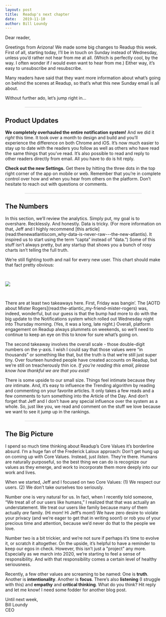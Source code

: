 ```yaml
---
layout: post
title:  Readup's next chapter
date:   2019-11-10
author: Bill Loundy
---
```

<p>
	Dear reader,
</p>
<p>
	Greetings from Arizona! We made some big changes to Readup this week. First of all, starting today, I’ll be in touch on Sunday instead of Wednesday, unless you’d rather not hear from me at all. (Which is perfectly cool, by the way. I often wonder if <em>I</em> would even want to hear from me.) Either way, it’s easy to unsubscribe and resubscribe.
</p>
<p>
	Many readers have said that they want more information about what’s going on behind the scenes at Readup, so that’s what this new Sunday email is all about.
</p>
<p>
	Without further ado, let’s jump right in… 
</p>
<div style="width:75%;margin:1.5em auto;border-bottom:1px solid #ccc;"></div>
<h2>
	Product Updates
</h2>
<p>
	<strong>We completely overhauled the entire notification system!</strong> And we did it <em>right</em> this time. It took over a month to design and build and you’ll experience the difference on both Chrome and iOS. It’s now much easier to stay up to date with the readers you follow as well as others who have read the same things that you’ve read. It’s also possible to read and reply to other readers directly from email. All you have to do is hit reply.
</p>
<p>
	<strong>Check out the new Settings.</strong> Get there by hitting the three dots in the top right corner of the app on mobile or web. Remember that you’re in complete control over how and when you hear from others on the platform. Don’t hesitate to reach out with questions or comments. 
</p>
<div style="width:75%;margin:1.5em auto;border-bottom:1px solid #ccc;"></div>
<h2>
	The Numbers
</h2>
<p>
	In this section, we’ll review the analytics. Simply put, my goal is to overshare. Recklessly. And honestly. Data is tricky. (For more information on that, Jeff and I highly recommend [this article](read:thenewatlantiscom_why-data-is-never-raw---the-new-atlantis). It inspired us to start using the term “capta” instead of “data.”) Some of this stuff isn’t always pretty, but any startup that shows you a bunch of rosy charts isn’t telling the full truth.
</p>
<p>
	We’re still fighting tooth and nail for every new user. This chart should make that fact pretty obvious: 
</p>
<br>
<p>
	<img src="https://blog.readup.com/pics/total_actives.png" style="max-width:100%">
</p>
<br>
<p>
	There are at least two takeaways here. First, Friday was bangin’. The [AOTD about Mister Rogers](read:the-atlantic_my-friend-mister-rogers) was, indeed, wonderful, but our guess is that the bump had more to do with the big update to the Notifications system which rolled out Wednesday night into Thursday morning. (Yes, it was a long, late night.) Overall, platform engagement on Readup always plummets on weekends, so we’ll need to continue to keep an eye on this to know for sure what’s going on.
</p>
<p>
	The second takeaway involves the overall scale - those double-digit numbers on the y-axis. I wish I could say that those values were “in thousands” or something like that, but the truth is that we’re still just super tiny. Over fourteen hundred people have created accounts on Readup, but we’re still on treacherously thin ice. <em>If you’re reading this email, please know how thankful we are that you exist!</em>
</p>
<p>
	There is some upside to our small size. Things feel intimate because they <em>are</em> intimate. And, it’s easy to influence the Trending algorithm by reading and commenting on your favorite articles. It only takes a few reads and a few comments to turn something into the Article of the Day. And don’t forget that Jeff and I don’t have any special influence over the system as a whole. So, just like you, we read and comment on the stuff we love because we want to see it jump up in the rankings.
</p>
<div style="width:75%;margin:1.5em auto;border-bottom:1px solid #ccc;"></div>
<h2>
	The Big Picture
</h2>
<p>
	I spend so much time thinking about Readup’s Core Values it’s borderline absurd. I’m a huge fan of the Frederick Laloux approach: Don’t get hung up on coming up with Core Values. Instead, just <em>listen</em>. They’re there. Humans are naturally purposeful, so the best thing we can do is recognize our values as they emerge, and work to incorporate them more deeply into our work and lives.  
</p>
<p>
	When we started, Jeff and I focused on two Core Values: (1) We respect our users. (2) We don’t take ourselves too seriously.
</p>
<p>
	Number one is very natural for us. In fact, when I recently told someone, “We treat all of our users like humans,” I realized that that was actually an understatement. We treat our users like family because many of them actually <em>are</em> family. (Hi mom! Hi Jeff’s mom!) We have zero desire to violate your privacy (and we’re eager to get that in writing soon!) or rob you of your precious time and attention, because we’d never do that to the people we love.
</p>
<p>
	Number two is a bit trickier, and we’re not sure if perhaps it’s time to evolve it, or scratch it altogether. On the upside, it’s helpful to have a reminder to keep our egos in check. However, this isn’t just a "project" any more. Especially as we march into 2020, we’re starting to feel a sense of responsibility. And with that responsibility comes a certain level of healthy seriousness.
</p>
<p>
	Recently, a few other values are screaming to be named: One is <strong>truth</strong>. Another is <strong>intentionality</strong>. Another is <strong>focus</strong>. There’s also <strong>listening</strong> (I struggle with this) and <strong>empathy</strong> and <strong>critical thinking</strong>. What do you think? Hit reply and let me know! I need some fodder for another blog post. 
</p>
<p> 
	Until next week,
	<br>
	Bill Loundy
	<br>
	CEO
</p>